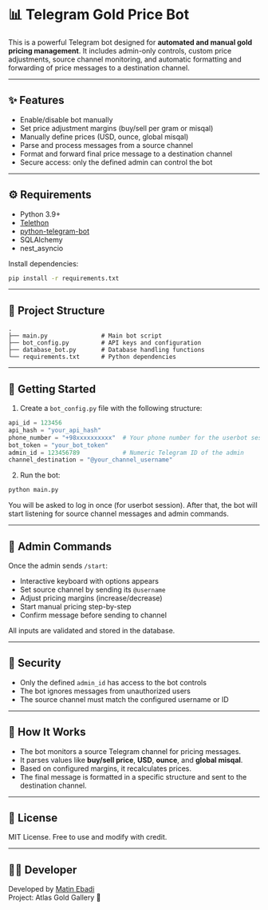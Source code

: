 # 📊 Telegram Gold Price Bot

This is a powerful Telegram bot designed for **automated and manual gold pricing management**. It includes admin-only controls, custom price adjustments, source channel monitoring, and automatic formatting and forwarding of price messages to a destination channel.

---

## ✨ Features

- Enable/disable bot manually
- Set price adjustment margins (buy/sell per gram or misqal)
- Manually define prices (USD, ounce, global misqal)
- Parse and process messages from a source channel
- Format and forward final price message to a destination channel
- Secure access: only the defined admin can control the bot

---

## ⚙️ Requirements

- Python 3.9+
- [Telethon](https://github.com/LonamiWebs/Telethon)
- [python-telegram-bot](https://github.com/python-telegram-bot/python-telegram-bot)
- SQLAlchemy
- nest_asyncio

Install dependencies:

```bash
pip install -r requirements.txt
```

---

## 📁 Project Structure

```
.
├── main.py               # Main bot script
├── bot_config.py         # API keys and configuration
├── database_bot.py       # Database handling functions
└── requirements.txt      # Python dependencies
```

---

## 🚀 Getting Started

1. Create a `bot_config.py` file with the following structure:

```python
api_id = 123456
api_hash = "your_api_hash"
phone_number = "+98xxxxxxxxxx"  # Your phone number for the userbot session
bot_token = "your_bot_token"
admin_id = 123456789            # Numeric Telegram ID of the admin
channel_destination = "@your_channel_username"
```

2. Run the bot:

```bash
python main.py
```

You will be asked to log in once (for userbot session). After that, the bot will start listening for source channel messages and admin commands.

---

## 🧪 Admin Commands

Once the admin sends `/start`:

- Interactive keyboard with options appears
- Set source channel by sending its `@username`
- Adjust pricing margins (increase/decrease)
- Start manual pricing step-by-step
- Confirm message before sending to channel

All inputs are validated and stored in the database.

---

## 🔐 Security

- Only the defined `admin_id` has access to the bot controls
- The bot ignores messages from unauthorized users
- The source channel must match the configured username or ID

---

## 🧠 How It Works

- The bot monitors a source Telegram channel for pricing messages.
- It parses values like **buy/sell price**, **USD**, **ounce**, and **global misqal**.
- Based on configured margins, it recalculates prices.
- The final message is formatted in a specific structure and sent to the destination channel.

---

## 🧾 License

MIT License. Free to use and modify with credit.

---

## 👨‍💻 Developer

Developed by [Matin Ebadi](https://github.com/matinebadi)  
Project: Atlas Gold Gallery 🔱

